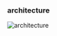 ### architecture

![architecture](https://user-images.githubusercontent.com/32898554/179977653-a85280a4-6bd5-4a03-87ea-54d26c34bcf6.png)
